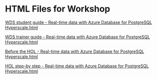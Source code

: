﻿# HTML Files for Workshop
[WDS student guide - Real-time data with Azure Database for PostgreSQL Hyperscale.html](https://cloudworkshop.blob.core.windows.net/managed-oss-databases-azure/Whiteboard%20design%20session/WDS%20student%20guide%20-%20Real-time%20data%20with%20Azure%20Database%20for%20PostgreSQL%20Hyperscale.html)

[WDS trainer guide - Real-time data with Azure Database for PostgreSQL Hyperscale.html](https://cloudworkshop.blob.core.windows.net/managed-oss-databases-azure/Whiteboard%20design%20session/WDS%20trainer%20guide%20-%20Real-time%20data%20with%20Azure%20Database%20for%20PostgreSQL%20Hyperscale.html)

[Before the HOL - Real-time data with Azure Database for PostgreSQL Hyperscale.html](https://cloudworkshop.blob.core.windows.net/managed-oss-databases-azure/Hands-on%20lab/Before%20the%20HOL%20-%20Real-time%20data%20with%20Azure%20Database%20for%20PostgreSQL%20Hyperscale.html)

[HOL step-by step - Real-time data with Azure Database for PostgreSQL Hyperscale.html](https://cloudworkshop.blob.core.windows.net/managed-oss-databases-azure/Hands-on%20lab/HOL%20step-by%20step%20-%20Real-time%20data%20with%20Azure%20Database%20for%20PostgreSQL%20Hyperscale.html)

